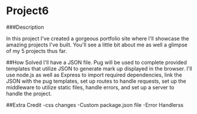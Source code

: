 # Project6
 
###Description

In this project I've created a gorgeous portfolio site where I'll showcase the amazing projects I've built.
You'll see a little bit about me as well a glimpse of my 5 projects thus far.

##How Solved
I'll have a JSON file. Pug will be used to complete provided templates that utilize JSON to generate mark up
displayed in the browser. I'll use node.js as well as Express to import required dependencies, link the JSON 
with the pug templates, set up routes to handle requests, set up the middleware to utilize static files, 
handle errors, and set up a server to handle the project.

##Extra Credit
 -css changes
 -Custom package.json file
 -Error Handlerss